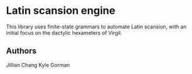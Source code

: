 Latin scansion engine
=====================

This library uses finite-state grammars to automate Latin scansion, with an
initial focus on the dactylic hexameters of Virgil.

Authors
-------

Jillian Chang Kyle Gorman

